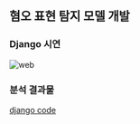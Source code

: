 ## 혐오 표현 탐지 모델 개발

### Django 시연
![web](https://user-images.githubusercontent.com/49083528/173006260-078f2f2c-69c1-4688-835a-64c6f9389b87.gif)


### 분석 결과물 
[django code](https://drive.google.com/file/d/1VgwxHWHEhLgGjPrzDrTCpi3n-qkRnY3G/view?usp=sharing)
